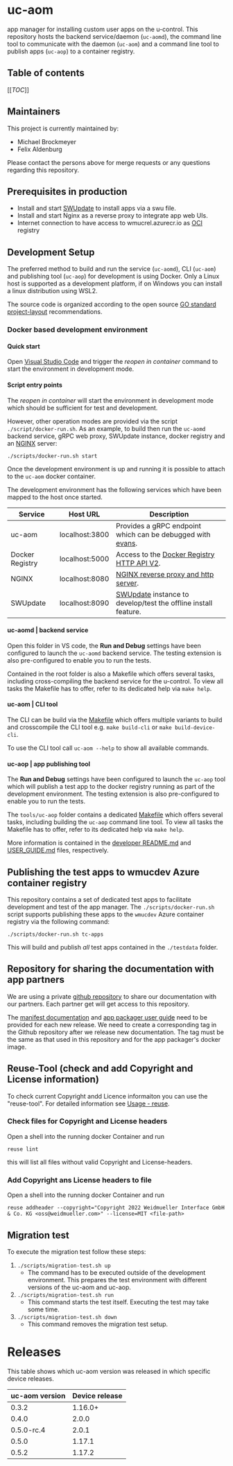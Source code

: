 <!--
Copyright 2022 - 2023 Weidmueller Interface GmbH & Co. KG <oss@weidmueller.com>

SPDX-License-Identifier: MIT
-->

# uc-aom

app manager for installing custom user apps on the u-control.
This repository hosts the backend service/daemon (`uc-aomd`), the command line tool to communicate with the daemon (`uc-aom`) and a command line tool to publish apps (`uc-aop`) to a container registry.

## Table of contents

[[_TOC_]]

## Maintainers

This project is currently maintained by:

- Michael Brockmeyer
- Felix Aldenburg

Please contact the persons above for merge requests or any questions regarding this repository.

## Prerequisites in production
- Install and start [SWUpdate](https://sbabic.github.io/swupdate/swupdate.html) to install apps via a swu file.
- Install and start Nginx as a reverse proxy to integrate app web UIs.
- Internet connection to have access to wmucrel.azurecr.io as [OCI](https://github.com/opencontainers/image-spec/blob/main/spec.md) registry

## Development Setup

The preferred method to build and run the service (`uc-aomd`), CLI (`uc-aom`) and publishing tool (`uc-aop`) for development is using Docker.
Only a Linux host is supported as a development platform, if on Windows you can install a linux distribution using WSL2.

The source code is organized according to the open source [GO standard project-layout](https://github.com/golang-standards/project-layout) recommendations.

### Docker based development environment

#### Quick start

Open [Visual Studio Code](https://code.visualstudio.com/) and trigger the _reopen in container_ command to start the environment in development mode.

#### Script entry points

The _reopen in container_ will start the environment in development mode which should be sufficient for test and development.

However, other operation modes are provided via the script `./script/docker-run.sh`.
As an example, to build then run the `uc-aomd` backend service, gRPC web proxy, SWUpdate instance, docker registry and an [NGINX](http://nginx.org/) server:

```shell
./scripts/docker-run.sh start
```

Once the development environment is up and running it is possible to attach to the `uc-aom` docker container.

The development environment has the following services which have been mapped to the host once started.

| Service         | Host URL       | Description                                                                                          |
| --------------- | -------------- | ---------------------------------------------------------------------------------------------------- |
| uc-aom          | localhost:3800 | Provides a gRPC endpoint which can be debugged with [evans](https://github.com/ktr0731/evans).       |
| Docker Registry | localhost:5000 | Access to the [Docker Registry HTTP API V2](https://docs.docker.com/registry/spec/api/).             |
| NGINX           | localhost:8080 | [NGINX reverse proxy and http server](http://nginx.org/).                                            |
| SWUpdate        | localhost:8090 | [SWUpdate](https://sbabic.github.io/swupdate/) instance to develop/test the offline install feature. |

#### uc-aomd | backend service

Open this folder in VS code, the **Run and Debug** settings have been configured to launch the `uc-aomd` backend service.
The testing extension is also pre-configured to enable you to run the tests.

Contained in the root folder is also a Makefile which offers several tasks, including cross-compiling the backend service for the u-control.
To view all tasks the Makefile has to offer, refer to its dedicated help via `make help`.

#### uc-aom | CLI tool

The CLI can be build via the [Makefile](./Makefile) which offers multiple variants to build and crosscompile the CLI tool e.g. `make build-cli` or `make build-device-cli`.

To use the CLI tool call `uc-aom --help` to show all available commands.

#### uc-aop | app publishing tool

The **Run and Debug** settings have been configured to launch the `uc-aop` tool which will publish a test app to the docker registry running as part of the development environment.
The testing extension is also pre-configured to enable you to run the tests.

The `tools/uc-aop` folder contains a dedicated [Makefile](./tools/uc-aop/Makefile) which offers several tasks, including building the `uc-aop` command line tool.
To view all tasks the Makefile has to offer, refer to its dedicated help via `make help`.

More information is contained in the [developer README.md](./tools/uc-aop/README.md) and [USER_GUIDE.md](./tools/uc-aop/USER_GUIDE.md) files, respectively.

## Publishing the test apps to wmucdev Azure container registry

This repository contains a set of dedicated test apps to facilitate development and test of the app manager.
The `./scripts/docker-run.sh` script supports publishing these apps to the `wmucdev` Azure container registry via the following command:

```shell
./scripts/docker-run.sh tc-apps
```

This will build and publish _all_ test apps contained in the `./testdata` folder.

## Repository for sharing the documentation with app partners

We are using a private [github repository](https://github.com/weidmueller/uc-addon/settings) to share our documentation with our partners.
Each partner get will get access to this repository.

The [manifest documentation](./api/uc-manifest.schema-doc.md) and [app packager user guide](./tools/uc-aop/USER_GUIDE.md) need to be provided for each new release.
We need to create a corresponding tag in the Github repository after we release new documentation.
The tag must be the same as that used in this repository and for the app packager's docker image.

## Reuse-Tool (check and add Copyright and License information)

To check current Copyright andd Licence informaiton you can use the "reuse-tool". For detailed information see [Usage - reuse](https://reuse.readthedocs.io/en/stable/index.html).

### Check files for Copyright and License headers

Open a shell into the running docker Container and run

```shell
reuse lint
```

this will list all files without valid Copyright and License-headers.

### Add Copyright ans License headers to file

Open a shell into the running docker Container and run

```shell
reuse addheader --copyright="Copyright 2022 Weidmueller Interface GmbH & Co. KG <oss@weidmueller.com>" --license=MIT <file-path>
```

## Migration test
To execute the migration test follow these steps:
1.  `./scripts/migration-test.sh up`
    - The command has to be executed outside of the development environment. This prepares the test environment with different versions of the uc-aom and uc-aop.
2.  `./scripts/migration-test.sh run`
    - This command starts the test itself. Executing the test may take some time.
3.  `./scripts/migration-test.sh down`
    - This command removes the migration test setup.

# Releases

This table shows which uc-aom version was released in which specific device releases.

uc-aom version | Device release |
| :--- | :----   |
| 0.3.2  | 1.16.0+ |
| 0.4.0  | 2.0.0  |
| 0.5.0-rc.4  | 2.0.1  |
| 0.5.0  | 1.17.1  |
| 0.5.2  | 1.17.2  |
